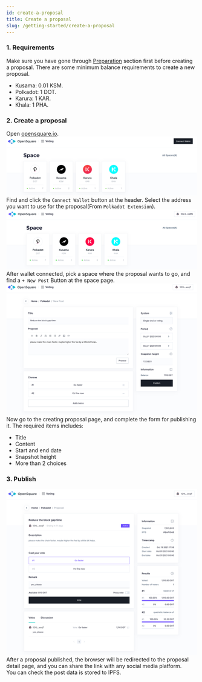 ```yaml
---
id: create-a-proposal
title: Create a proposal
slug: /getting-started/create-a-proposal
---
```


###  1. Requirements
Make sure you have gone through [Preparation](preparation) section first before creating a proposal. 
There are some minimum balance requirements to create a new proposal.
- Kusama: 0.01 KSM.
- Polkadot: 1 DOT.
- Karura: 1 KAR.
- Khala: 1 PHA.

### 2. Create a proposal  
Open [opensquare.io](http://www.opensquare.io/).   
![App home](../static/figure/voting_home.png)  
Find and click the `Connect Wallet` button at the header. Select the address you want to use for the proposal(From `Polkadot Extension`).
![App home](../static/figure/voting-space.png)
After wallet connected, pick a space where the proposal wants to go, and find a `+ New Post` Button at the space page.
![App home](../static/figure/voting_create.png)
Now go to the creating proposal page, and complete the form for publishing it. The required items includes:
- Title
- Content
- Start and end date
- Snapshot height
- More than 2 choices

### 3. Publish
![App home](../static/figure/voting_vote.png)
After a proposal published, the browser will be redirected to the proposal detail page, and you can share the link with any social media platform.  
You can check the post data is stored to IPFS.
